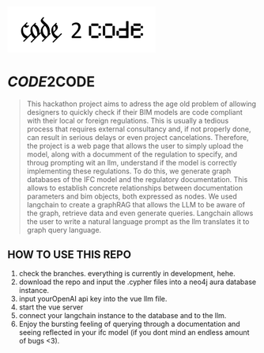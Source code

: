 <img src="data/img/Code  2 code.png" width="300">

# *CODE*2**CODE**

> This hackathon project aims to adress the age old problem of allowing designers to quickly check if their BIM models are code compliant with their local or foreign regulations. This is usually a tedious process that requires external consultancy and, if not properly done, can result in serious delays or even project cancelations.
Therefore, the project is a web page that allows the user to simply upload the model, along with a documment of the regulation to specify, and throug prompting wit an llm, understand if the model is correctly implementing these regulations.
To do this, we generate graph databases of the IFC model and the regulatory documentation. This allows to establish concrete relationships between documentation parameters and bim objects, both expressed as nodes.
We used langchain to create a graphRAG that allows the LLM to be aware of the graph, retrieve data and even generate queries. Langchain allows the user to write a natural language prompt as the llm translates it to graph query language.

## HOW TO USE THIS REPO

1. check the branches. everything is currently in development, hehe.
2. download the repo and input the .cypher files into a neo4j aura database instance.
3. input yourOpenAI api key into the vue llm file.
4. start the vue server
5. connect your langchain instance to the database and to the llm.
6. Enjoy the bursting feeling of querying through a documentation and seeing reflected in your ifc model (if you dont mind an endless amount of bugs <3).